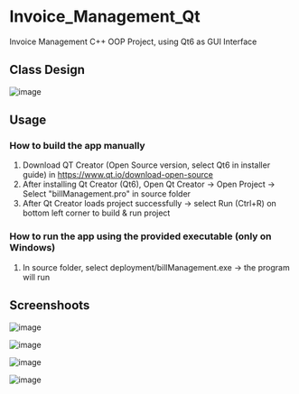 # Invoice_Management_Qt

Invoice Management C++ OOP Project, using Qt6 as GUI Interface

## Class Design
![image](https://user-images.githubusercontent.com/30523095/228899506-2e0dba0a-3875-4e18-9993-563b99701776.png)

## Usage
### How to build the app manually

1. Download QT Creator (Open Source version, select Qt6 in installer guide) in https://www.qt.io/download-open-source
2. After installing Qt Creator (Qt6), Open Qt Creator -> Open Project -> Select "billManagement.pro" in source folder
3. After Qt Creator loads project successfully -> select Run (Ctrl+R) on bottom left corner to build & run project
  
### How to run the app using the provided executable (only on Windows)
  1. In source folder, select deployment/billManagement.exe -> the program will run

## Screenshoots

![image](https://user-images.githubusercontent.com/30523095/228899681-9e1d2786-3ac0-4cdc-82b2-4adb5e6c85c9.png)

![image](https://user-images.githubusercontent.com/30523095/228899731-d9980016-de8a-434b-bc90-d37e762f49da.png)

![image](https://user-images.githubusercontent.com/30523095/228899815-3e0cae86-8882-4605-9ce2-8bf7b15eb4bc.png)

![image](https://user-images.githubusercontent.com/30523095/228899900-3a4abf53-6d60-431f-ae72-8515962e8e8c.png)
